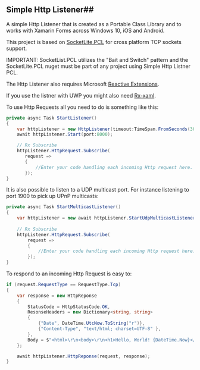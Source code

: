 ## Simple Http Listener##
A simple Http Listener that is created as a Portable Class Library and to works with Xamarin Forms across Windows 10, iOS and Android.

This project is based on [SocketLite.PCL](https://github.com/1iveowl/sockets-for-pcl/) for cross platform TCP sockets support. 

IMPORTANT: SocketList.PCL utilizes the "Bait and Switch" pattern and the SocketLite.PCL nuget must be part of any project using Simple Http Listner PCL.

The Http Listener also requires Microsoft [Reactive Extensions](https://www.nuget.org/packages/Rx-Main). 

If you use the listner with UWP you might also need [Rx-xaml](https://www.nuget.org/packages/Rx-Xaml/).

To use Http Requests all you need to do is something like this:

```cs
private async Task StartListener()
{
	var httpListener = new HttpListener(timeout:TimeSpan.FromSeconds(30));
	await httpListener.Start(port:8000);

	// Rx Subscribe
	httpListener.HttpRequest.Subscribe(
       request =>
       {
           //Enter your code handling each incoming Http request here.
       });
}
```

It is also possible to listen to a UDP multicast port. For instance listening to port 1900 to pick up UPnP multicasts:

```cs
private async Task StartMulticastListener()
{
	var httpListener = new await httpListener.StartUdpMulticastListener(ipAddr:"239.255.255.250", port: 1900);
			
	// Rx Subscribe
	httpListener.HttpRequest.Subscribe(
	    request =>
	    {
	        //Enter your code handling each incoming Http request here.
	    });
}
```

To respond to an incoming Http Request is easy to:
```cs
if (request.RequestType == RequestType.Tcp)
{
    var response = new HttpReponse
    {
        StatusCode = HttpStatusCode.OK,
        ResonseHeaders = new Dictionary<string, string>
        {
            {"Date", DateTime.UtcNow.ToString("r")},
            {"Content-Type", "text/html; charset=UTF-8" },
        },
        Body = $"<html>\r\n<body>\r\n<h1>Hello, World! {DateTime.Now}</h1>\r\n</body>\r\n</html>"
    };

    await httpListener.HttpReponse(request, response);
}
```
